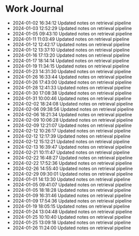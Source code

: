 # Work Journal

- 2024-01-02 16:34:12 Updated notes on retrieval pipeline
- 2024-01-03 12:52:29 Updated notes on retrieval pipeline
- 2024-01-05 09:43:10 Updated notes on retrieval pipeline
- 2024-01-11 11:03:49 Updated notes on retrieval pipeline
- 2024-01-12 12:42:17 Updated notes on retrieval pipeline
- 2024-01-12 13:37:10 Updated notes on retrieval pipeline
- 2024-01-16 17:13:20 Updated notes on retrieval pipeline
- 2024-01-17 18:14:14 Updated notes on retrieval pipeline
- 2024-01-19 11:34:15 Updated notes on retrieval pipeline
- 2024-01-23 14:31:30 Updated notes on retrieval pipeline
- 2024-01-26 16:33:44 Updated notes on retrieval pipeline
- 2024-01-26 17:43:00 Updated notes on retrieval pipeline
- 2024-01-28 12:41:33 Updated notes on retrieval pipeline
- 2024-01-30 17:08:38 Updated notes on retrieval pipeline
- 2024-01-31 10:00:46 Updated notes on retrieval pipeline
- 2024-02-02 18:24:08 Updated notes on retrieval pipeline
- 2024-02-06 09:38:56 Updated notes on retrieval pipeline
- 2024-02-06 18:21:34 Updated notes on retrieval pipeline
- 2024-02-09 10:06:28 Updated notes on retrieval pipeline
- 2024-02-09 12:21:07 Updated notes on retrieval pipeline
- 2024-02-12 10:26:17 Updated notes on retrieval pipeline
- 2024-02-12 12:17:39 Updated notes on retrieval pipeline
- 2024-02-12 15:12:21 Updated notes on retrieval pipeline
- 2024-02-13 16:39:47 Updated notes on retrieval pipeline
- 2024-02-21 10:11:47 Updated notes on retrieval pipeline
- 2024-02-22 16:48:27 Updated notes on retrieval pipeline
- 2024-02-22 17:52:36 Updated notes on retrieval pipeline
- 2024-02-26 14:55:40 Updated notes on retrieval pipeline
- 2024-02-29 09:30:01 Updated notes on retrieval pipeline
- 2024-01-01 14:13:30 Updated notes on retrieval pipeline
- 2024-01-05 09:41:07 Updated notes on retrieval pipeline
- 2024-01-05 18:18:28 Updated notes on retrieval pipeline
- 2024-01-09 16:31:46 Updated notes on retrieval pipeline
- 2024-01-09 17:54:36 Updated notes on retrieval pipeline
- 2024-01-19 18:05:15 Updated notes on retrieval pipeline
- 2024-01-24 13:04:48 Updated notes on retrieval pipeline
- 2024-01-25 10:10:40 Updated notes on retrieval pipeline
- 2024-01-25 13:09:18 Updated notes on retrieval pipeline
- 2024-01-26 11:24:00 Updated notes on retrieval pipeline
